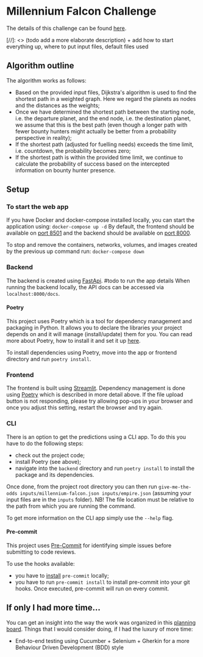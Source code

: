 # Millennium Falcon Challenge

The details of this challenge can be found [here](https://github.com/dataiku/millenium-falcon-challenge).

[//]: <> (todo add a more elaborate description) + add how to start everything up, where to put input files, default files used

## Algorithm outline

The algorithm works as follows:
- Based on the provided input files, Dijkstra's algorithm is used to find the shortest path in a weighted graph.
Here we regard the planets as nodes and the distances as the weights;
- Once we have determined the shortest path between the starting node, i.e. the departure planet, and the end node, i.e.
the destination planet, we assume that this is the best path (even though a longer path with fewer bounty hunters might 
actually be better from a probability perspective in reality);
- If the shortest path (adjusted for fuelling needs) exceeds the time limit, i.e. countdown, the probability becomes zero;
- If the shortest path is within the provided time limit, we continue to calculate the probability of success based on
the intercepted information on bounty hunter presence.

## Setup

### To start the web app

If you have Docker and docker-compose installed locally, you can start the application using:
```docker-compose up -d```
By default, the frontend should be available on [port 8501](http://localhost:8501/)
and the backend should be available on [port 8000](http://localhost:8000/).

To stop and remove the containers, networks, volumes, and images created by the previous up command run:
```docker-compose down```

### Backend

The backend is created using [FastApi](https://fastapi.tiangolo.com/).
#todo to run the app details
When running the backend locally, the API docs can be accessed via ```localhost:8000/docs```.

#### Poetry

This project uses Poetry which is a tool for dependency management and packaging in Python. 
It allows you to declare the libraries your project depends on and it will manage (install/update) them for you.
You can read more about Poetry, how to install it and set it up [here](https://python-poetry.org/docs/).

To install dependencies using Poetry, move into the app or frontend directory and run `poetry install`.

### Frontend

The frontend is built using [Streamlit](https://streamlit.io/).
Dependency management is done using [Poetry]((https://python-poetry.org/docs/)) which is described in more detail above.
If the file upload button is not responding, please try allowing pop-ups in your browser and once you adjust this 
setting, restart the browser and try again.

### CLI 

There is an option to get the predictions using a CLI app.
To do this you have to do the following steps:
- check out the project code;
- install Poetry (see above);
- navigate into the `backend` directory and run `poetry install` to install the package and its dependencies.

Once done, from the project root directory you can then run
`give-me-the-odds inputs/millennium-falcon.json inputs/empire.json`
  (assuming your input files are in the `inputs` folder).
NB! The file location must be relative to the path from which you are running the command.

To get more information on the CLI app simply use the `--help` flag.


#### Pre-commit

This project uses [Pre-Commit](https://pre-commit.com/#intro) for identifying simple issues before submitting to code reviews.

To use the hooks available:
- you have to [install](https://pre-commit.com/#install) `pre-commit` locally;
- you have to run `pre-commit install` to install pre-commit into your git hooks. Once executed, pre-commit will run on every commit.

## If only I had more time...

You can get an insight into the way the work was organized in this [planning board](https://github.com/lindavik/mf-challenge/projects/1).
Things that I would consider doing, if I had the luxury of more time:
- End-to-end testing using Cucumber + Selenium + Gherkin for a more Behaviour Driven Development (BDD) style
